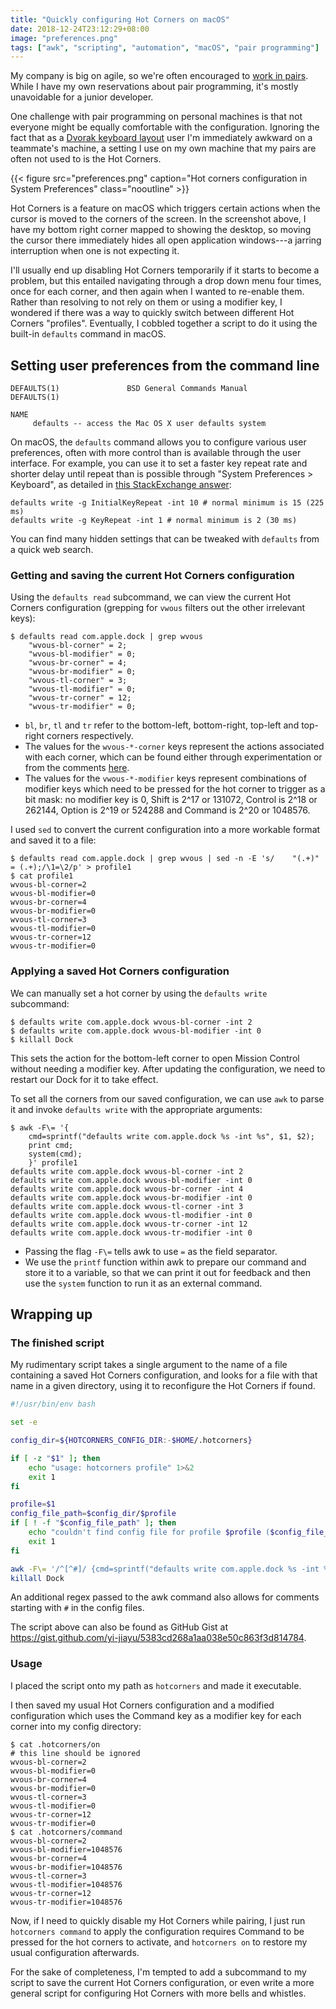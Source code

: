 ```yaml
---
title: "Quickly configuring Hot Corners on macOS"
date: 2018-12-24T23:12:29+08:00
image: "preferences.png"
tags: ["awk", "scripting", "automation", "macOS", "pair programming"]
---
```


My company is big on agile, so we're often encouraged to [work in pairs](https://en.wikipedia.org/wiki/Pair_programming). While I have my own reservations about pair programming, it's mostly unavoidable for a junior developer.

One challenge with pair programming on personal machines is that not everyone might be equally comfortable with the configuration. Ignoring the fact that as a [Dvorak keyboard layout](https://en.wikipedia.org/wiki/Dvorak_Simplified_Keyboard) user I'm immediately awkward on a teammate's machine, a setting I use on my own machine that my pairs are often not used to is the Hot Corners.

{{< figure src="preferences.png" caption="Hot corners configuration in System Preferences" class="nooutline" >}}

Hot Corners is a feature on macOS which triggers certain actions when the cursor is moved to the corners of the screen. In the screenshot above, I have my bottom right corner mapped to showing the desktop, so moving the cursor there immediately hides all open application windows---a jarring interruption when one is not expecting it.

I'll usually end up disabling Hot Corners temporarily if it starts to become a problem, but this entailed navigating through a drop down menu four times, once for each corner, and then again when I wanted to re-enable them. Rather than resolving to not rely on them or using a modifier key, I wondered if there was a way to quickly switch between different Hot Corners "profiles". Eventually, I cobbled together a script to do it using the built-in `defaults` command in macOS.

## Setting user preferences from the command line

```
DEFAULTS(1)               BSD General Commands Manual              DEFAULTS(1)

NAME
     defaults -- access the Mac OS X user defaults system
```

On macOS, the `defaults` command allows you to configure various user preferences, often with more control than is available through the user interface. For example, you can use it to set a faster key repeat rate and shorter delay until repeat than is possible through "System Preferences > Keyboard", as detailed in [this StackExchange answer](https://apple.stackexchange.com/a/83923):

```shell
defaults write -g InitialKeyRepeat -int 10 # normal minimum is 15 (225 ms)
defaults write -g KeyRepeat -int 1 # normal minimum is 2 (30 ms)
```

You can find many hidden settings that can be tweaked with `defaults` from a quick web search.

### Getting and saving the current Hot Corners configuration

Using the `defaults read` subcommand, we can view the current Hot Corners configuration (grepping for `vwous` filters out the other irrelevant keys):

```console
$ defaults read com.apple.dock | grep wvous  
    "wvous-bl-corner" = 2;
    "wvous-bl-modifier" = 0;
    "wvous-br-corner" = 4;
    "wvous-br-modifier" = 0;
    "wvous-tl-corner" = 3;
    "wvous-tl-modifier" = 0;
    "wvous-tr-corner" = 12;
    "wvous-tr-modifier" = 0;
```

- `bl`, `br`, `tl` and `tr` refer to the bottom-left, bottom-right, top-left and top-right corners respectively.
- The values for the `wvous-*-corner` keys represent the actions associated with each corner, which can be found either through experimentation or from the comments [here](https://github.com/mathiasbynens/dotfiles/blob/master/.macos#L415).
- The values for the `vwous-*-modifier` keys represent combinations of modifier keys which need to be pressed for the hot corner to trigger as a bit mask: no modifier key is 0, Shift is 2^17 or 131072, Control is 2^18 or 262144, Option is 2^19 or 524288 and Command is 2^20 or 1048576.

I used `sed` to convert the current configuration into a more workable format and saved it to a file:

```console
$ defaults read com.apple.dock | grep wvous | sed -n -E 's/    "(.+)" = (.+);/\1=\2/p' > profile1
$ cat profile1 
wvous-bl-corner=2
wvous-bl-modifier=0
wvous-br-corner=4
wvous-br-modifier=0
wvous-tl-corner=3
wvous-tl-modifier=0
wvous-tr-corner=12
wvous-tr-modifier=0
```

### Applying a saved Hot Corners configuration

We can manually set a hot corner by using the `defaults write` subcommand:

```console
$ defaults write com.apple.dock wvous-bl-corner -int 2
$ defaults write com.apple.dock wvous-bl-modifier -int 0
$ killall Dock
```

This sets the action for the bottom-left corner to open Mission Control without needing a modifier key. After updating the configuration, we need to restart our Dock for it to take effect.

To set all the corners from our saved configuration, we can use `awk` to parse it and invoke `defaults write` with the appropriate arguments:

```console
$ awk -F\= '{
    cmd=sprintf("defaults write com.apple.dock %s -int %s", $1, $2); 
    print cmd; 
    system(cmd);
    }' profile1
defaults write com.apple.dock wvous-bl-corner -int 2
defaults write com.apple.dock wvous-bl-modifier -int 0
defaults write com.apple.dock wvous-br-corner -int 4
defaults write com.apple.dock wvous-br-modifier -int 0
defaults write com.apple.dock wvous-tl-corner -int 3
defaults write com.apple.dock wvous-tl-modifier -int 0
defaults write com.apple.dock wvous-tr-corner -int 12
defaults write com.apple.dock wvous-tr-modifier -int 0
```

- Passing the flag `-F\=` tells awk to use `=` as the field separator.
- We use the `printf` function within awk to prepare our command and store it to a variable, so that we can print it out for feedback and then use the `system` function to run it as an external command.

## Wrapping up

### The finished script

My rudimentary script takes a single argument to the name of a file containing a saved Hot Corners configuration, and looks for a file with that name in a given directory, using it to reconfigure the Hot Corners if found.

```bash
#!/usr/bin/env bash

set -e

config_dir=${HOTCORNERS_CONFIG_DIR:-$HOME/.hotcorners}

if [ -z "$1" ]; then
	echo "usage: hotcorners profile" 1>&2
	exit 1
fi

profile=$1
config_file_path=$config_dir/$profile
if [ ! -f "$config_file_path" ]; then
	echo "couldn't find config file for profile $profile ($config_file_path)" 1>&2
	exit 1
fi

awk -F\= '/^[^#]/ {cmd=sprintf("defaults write com.apple.dock %s -int %s", $1, $2); print cmd; system(cmd)}' $config_file_path
killall Dock
```

An additional regex passed to the awk command also allows for comments starting with `#` in the config files.

The script above can also be found as GitHub Gist at https://gist.github.com/yi-jiayu/5383cd268a1aa038e50c863f3d814784.

### Usage

I placed the script onto my path as `hotcorners` and made it executable.

I then saved my usual Hot Corners configuration and a modified configuration which uses the Command key as a modifier key for each corner into my config directory:

```console
$ cat .hotcorners/on
# this line should be ignored
wvous-bl-corner=2
wvous-bl-modifier=0
wvous-br-corner=4
wvous-br-modifier=0
wvous-tl-corner=3
wvous-tl-modifier=0
wvous-tr-corner=12
wvous-tr-modifier=0
$ cat .hotcorners/command 
wvous-bl-corner=2
wvous-bl-modifier=1048576
wvous-br-corner=4
wvous-br-modifier=1048576
wvous-tl-corner=3
wvous-tl-modifier=1048576
wvous-tr-corner=12
wvous-tr-modifier=1048576
```

Now, if I need to quickly disable my Hot Corners while pairing, I just run `hotcorners command` to apply the configuration requires Command to be pressed for the hot corners to activate, and `hotcorners on` to restore my usual configuration afterwards.

For the sake of completeness, I'm tempted to add a subcommand to my script to save the current Hot Corners configuration, or even write a more general script for configuring Hot Corners with more bells and whistles.
